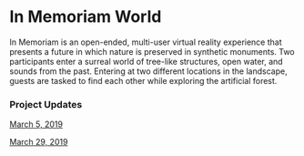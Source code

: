 # In Memoriam World
In Memoriam is an open-ended, multi-user virtual reality experience that presents a future in which nature is preserved in synthetic monuments. Two participants enter a surreal world of tree-like structures, open water, and sounds from the past. Entering at two different locations in the landscape, guests are tasked to find each other while exploring the artificial forest.

### Project Updates
[March 5, 2019](https://github.com/ellennickles/in-memoriam-world/blob/master/Updates/01_030519/01_030519.md)

[March 29, 2019](https://github.com/ITP-xStory/in-memoriam-world/blob/master/Updates/02_032919/02_032919.md)
